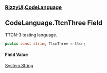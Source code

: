 ### [RizzyUI](RizzyUI 'RizzyUI').[CodeLanguage](RizzyUI.CodeLanguage 'RizzyUI.CodeLanguage')

## CodeLanguage.TtcnThree Field

TTCN-3 testing language.

```csharp
public const string TtcnThree = ttcn;
```

#### Field Value
[System.String](https://docs.microsoft.com/en-us/dotnet/api/System.String 'System.String')